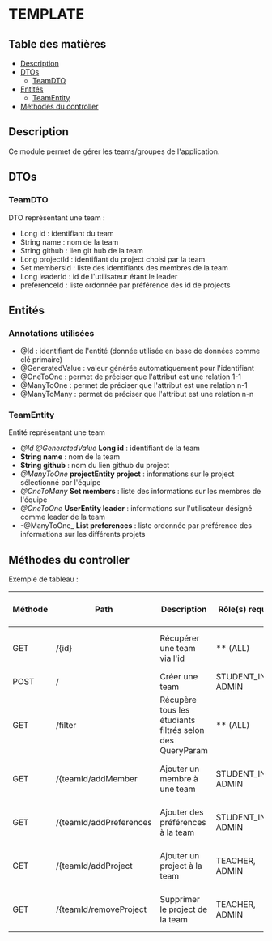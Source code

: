 # TEMPLATE

## Table des matières

- [Description](#description)
- [DTOs](#dtos)
  - [TeamDTO](#teamdto)
- [Entités](#entités)
  - [TeamEntity](#teamentity)
- [Méthodes du controller](#méthodes-du-controller)

## Description

Ce module permet de gérer les teams/groupes de l'application.

## DTOs

### TeamDTO

DTO représentant une team :

- Long id : identifiant du team
- String name : nom de la team
- String github : lien git hub de la team
- Long projectId : identifiant du project choisi par la team
- Set<Long> membersId : liste des identifiants des membres de la team
- Long leaderId : id de l'utilisateur étant le leader
- preferenceId : liste ordonnée par préférence des id de projects

## Entités

### Annotations utilisées

- @Id : identifiant de l'entité (donnée utilisée en base de données comme clé primaire)
- @GeneratedValue : valeur générée automatiquement pour l'identifiant
- @OneToOne : permet de préciser que l'attribut est une relation 1-1
- @ManyToOne : permet de préciser que l'attribut est une relation n-1
- @ManyToMany : permet de préciser que l'attribut est une relation n-n

### TeamEntity

Entité représentant une team

- _@Id @GeneratedValue_ **Long id** : identifiant de la team
- **String name** : nom de la team
- **String github** : nom du lien github du project
- _@ManyToOne_ **projectEntity project** : informations sur le project sélectionné par l'équipe
- _@OneToMany_ **Set<UserEntity> members** : liste des informations sur les membres de l'équipe
- _@OneToOne_ **UserEntity leader** : informations sur l'utilisateur désigné comme leader de la team
- -@ManyToOne_ **List<ProjectEntity> preferences** : liste ordonnée par préférence des informations sur les différents projets


## Méthodes du controller

Exemple de tableau :

| Méthode   | Path                   | Description                                               | Rôle(s) requis       | Condition(s) d'accès            | Query params (* : obligatoire)                                           | Body          | Retour               |
|-----------|------------------------|-----------------------------------------------------------|--------------------- |---------------------------------|--------------------------------------------------------------------------|---------------|----------------------|
| GET       | /{id}                  | Récupérer une team via l'id                               | ** (ALL)             | Être connecté (token en entête) | Aucun                                                                    | Aucun         | TeamDTO              |
| POST      | /                      | Créer une team                                            | STUDENT_INIT, ADMIN  | Aucune                          | Aucun                                                                    | TeamDTO       | TeamDTO              |
| GET       | /filter                | Récupère tous les étudiants filtrés selon des QueryParam  | ** (ALL)             | Être connecté (token en entête) | Long id, String name, Long projectId, Long leaderId                      | Aucun         | TeamDTO              |
| GET       | /{teamId/addMember     | Ajouter un membre à une team                              | STUDENT_INIT, ADMIN  | Être connecté (token en entête) | Aucun                                                                    | UserDTO       | TeamDTO              |
| GET       | /{teamId/addPreferences| Ajouter des préférences à la team                         | STUDENT_INIT, ADMIN  | Être connecté (token en entête) | Aucun                                                                    | TeamDTO       | TeamDTO              |
| GET       | /{teamId/addProject    | Ajouter un project à la team                              | TEACHER, ADMIN       | Être connecté (token en entête) | Aucun                                                                    | TeamDTO       | TeamDTO              |
| GET       | /{teamId/removeProject | Supprimer le project de la team                           | TEACHER, ADMIN       | Être connecté (token en entête) | Aucun                                                                    | Long          | TeamDTO              |
